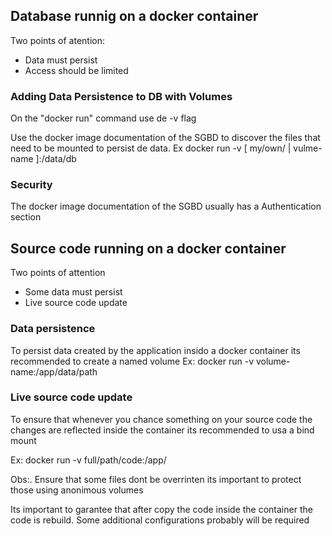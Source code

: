 ## Database runnig on a docker container 
Two points of atention:
- Data must persist
- Access should be limited
### Adding Data Persistence to DB with Volumes
On the "docker run" command use de -v flag

Use the docker image documentation of the SGBD to discover the files that need to be mounted to persist de data.
Ex
docker run -v [ my/own/ | vulme-name ]:/data/db

### Security
The docker image documentation of the SGBD usually has a Authentication section

## Source code running on a docker container
Two points of attention
- Some data must persist
- Live source code update
### Data persistence
To persist data created by the application insido a docker container its recommended to create a named volume
Ex: docker run -v volume-name:/app/data/path

### Live source code update
To ensure that whenever you chance something on your source code the changes are reflected inside the container its recommended to usa a bind mount

Ex: docker run -v full/path/code:/app/

Obs:. Ensure that some files dont be overrinten its important to protect those using anonimous volumes

Its important to garantee that after copy the code inside the container the code is rebuild. Some additional configurations probably will be required







